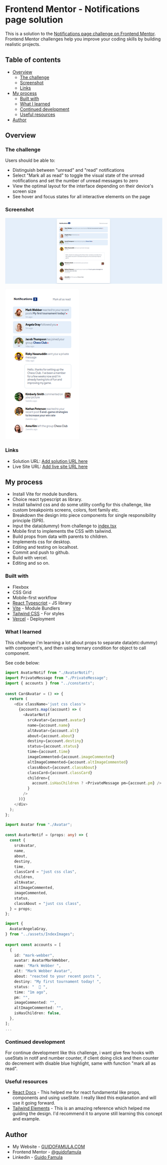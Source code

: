 # Frontend Mentor - Notifications page solution

This is a solution to the [Notifications page challenge on Frontend Mentor](https://www.frontendmentor.io/challenges/notifications-page-DqK5QAmKbC). Frontend Mentor challenges help you improve your coding skills by building realistic projects.

## Table of contents

- [Overview](#overview)
  - [The challenge](#the-challenge)
  - [Screenshot](#screenshot)
  - [Links](#links)
- [My process](#my-process)
  - [Built with](#built-with)
  - [What I learned](#what-i-learned)
  - [Continued development](#continued-development)
  - [Useful resources](#useful-resources)
- [Author](#author)

## Overview

### The challenge

Users should be able to:

- Distinguish between "unread" and "read" notifications
- Select "Mark all as read" to toggle the visual state of the unread notifications and set the number of unread messages to zero
- View the optimal layout for the interface depending on their device's screen size
- See hover and focus states for all interactive elements on the page

### Screenshot

![Desktop Version](./src/assets/screenshots/notifications-page-desktop.png)

![Mobile Version](./src/assets/screenshots/notifications-page-mobile.png)

### Links

- Solution URL: [Add solution URL here](https://your-solution-url.com)
- Live Site URL: [Add live site URL here](https://your-live-site-url.com)

## My process

- Install Vite for module bundlers.
- Choice react typescript as library.
- Install tailwind css and do some utility config for this challenge, like custom breakpoints screens, colors, font family etc.
- Breakdown the design into piece components for single responsibility principle (SPR).
- Input the data(dummy) from challenge to [index.tsx](./src/constants/index.tsx)
- Mobile first to implements the CSS with tailwind.
- Build props from data with parents to children.
- Implements css for desktop.
- Editing and testing on localhost.
- Commit and push to github.
- Build with vercel.
- Editing and so on.

### Built with

- Flexbox
- CSS Grid
- Mobile-first workflow
- [React Typescript](https://reactjs.org/) - JS library
- [Vite](https://nextjs.org/) - Module Bundlers
- [Tailwind CSS](https://tailwindcss.com/) - For styles
- [Vercel](https://vercel.com) - Deployment

### What I learned

This challenge i'm learning a lot about props to separate data(etc:dummy) with component's, and then using ternary condition for object to call component.

See code below:

```typescript
import AvatarNotif from "./AvatarNotif";
import PrivateMessage from "./PrivateMessage";
import { accounts } from "../constants";

const CardAvatar = () => {
  return (
    <div className='just css class'>
      {accounts.map((account) => (
        <AvatarNotif
          srcAvatar={account.avatar}
          name={account.name}
          altAvatar={account.alt}
          about={account.about}
          destiny={account.destiny}
          status={account.status}
          time={account.time}
          imageCommented={account.imageCommented}
          altImageCommented={account.altImageCommented}
          classAbout={account.classAbout}
          classCard={account.classCard}
          children={
            account.isHasChildren ? <PrivateMessage pm={account.pm} /> : ""
          }
        />
      ))}
    </div>
  );
};
```

```typescript
import Avatar from "./Avatar";

const AvatarNotif = (props: any) => {
  const {
    srcAvatar,
    name,
    about,
    destiny,
    time,
    classCard = "just css clas",
    children,
    altAvatar,
    altImageCommented,
    imageCommented,
    status,
    classAbout = "just css class",
  } = props;
};
```

```typescript
import {
  AvatarAngelaGray,
} from "../assets/IndexImages";

export const accounts = [
  {
    id: "mark-webber",
    avatar: AvatarMarkWebber,
    name: "Mark Webber ",
    alt: "Mark Webber Avatar",
    about: "reacted to your recent posts ",
    destiny: "My first tournament today! ",
    status: "  🔴 ",
    time: "1m ago",
    pm: "",
    imageCommented: "",
    altImageCommented: "",
    isHasChildren: false,
  },
];
...
```

### Continued development

For continue development like this challenge, i want give few hooks with useStats in notif and number counter, if client doing click and then counter do decrement with disable blue highlight, same with function "mark all as read".

### Useful resources

- [React Docs](https://beta.reactjs.org/) - This helped me for react fundamental like props, components and using useState. I really liked this explanation and will use it going forward.
- [Tailwind Elements](https://tailwind-elements.com) - This is an amazing reference which helped me guiding the design. I'd recommend it to anyone still learning this concept and example.

## Author

- My Website - [GUIDOFAMULA.COM](https://guidofamula.com)
- Frontend Mentor - [@guidofamula](https://www.frontendmentor.io/profile/guidofamula)
- Linkedin - [Guido Famula](https://www.linkedin.com/in/guido-famula/)
